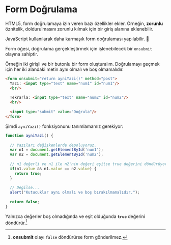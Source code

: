 # Form Doğrulama

HTML5, form doğrulamaya izin veren bazı özellikler ekler. Örneğin, **zorunlu** öznitelik, doldurulmasını zorunlu kılmak için bir giriş alanına eklenebilir.

JavaScript kullanılarak daha karmaşık form doğrulaması yapılabilir. 🤫

Form öğesi, doğrulama gerçekleştirmek için işlenebilecek bir `onsubmit` olayına sahiptir.

Örneğin iki girişli ve bir butonlu bir form oluşturalım. Doğrulamayı geçmek için her iki alandaki metin aynı olmalı ve boş olmamalıdır.

```html 
<form onsubmit="return ayniYazi()" method="post">
  Yazı: <input type="text" name="num1" id="num1"/>
  <br/>
  
  Tekrarla: <input type="text" name="num2" id="num2"/>
  <br/>
  
  <input type="submit" value="Doğrula"/>
</form>
```

Şimdi `ayniYazi()` fonksiyonunu tanımlamamız gerekiyor:

```javascript
function ayniYazi() {
  
  // Yazıları değişkenlerde depoluyoruz.
  var n1 = document.getElementById('num1');
  var n2 = document.getElementById('num2');
  
  // n1 değerli ve n1 ile n2'nin değeri eşitse true değerini döndürüyoruz.
  if(n1.value && n1.value == n2.value) {
    return true;
  }
  
  // Degilse...
  alert("Kutucuklar aynı olmalı ve boş bırakılmamalıdır.");
  
  return false;
}
```

Yalnızca değerler boş olmadığında ve eşit olduğunda **`true`** değerini döndürür.[^1]

  [^1]: **onsubmit** olayı `false` döndürürse form gönderilmez.
  
